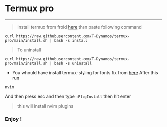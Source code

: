 # Termux pro
---
> Install termux from froid [here](https://f-droid.org/repo/com.termux_118.apk) then paste following command
```
curl https://raw.githubusercontent.com/T-Dynamos/termux-pro/main/install.sh | bash -s install
```
> To uninstall
```
curl https://raw.githubusercontent.com/T-Dynamos/termux-pro/main/install.sh | bash -s uninstall
```
* You whould have install termux-styling for fonts fix from [here]( https://f-droid.org/repo/com.termux.styling_29.apk)
After this run
```
nvim
```
And then press esc and then type `:PlugInstall` then hit enter
> this will install nvim plugins 
### Enjoy !
